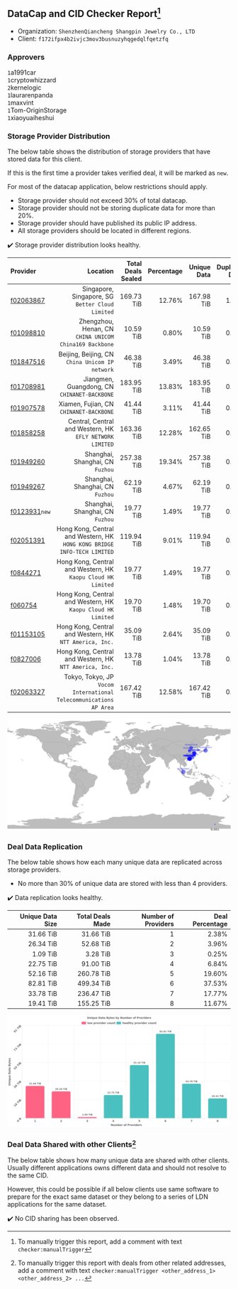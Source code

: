 ## DataCap and CID Checker Report[^1]
 - Organization: `ShenzhenQiancheng Shangpin Jewelry Co., LTD`
 - Client: `f172ifpx4b2ivjc3mov3busnuzyhqgedqlfqetzfq`
### Approvers
`1`a1991car<br/>`1`cryptowhizzard<br/>`2`kernelogic<br/>`1`laurarenpanda<br/>`1`maxvint<br/>`1`Tom-OriginStorage<br/>`1`xiaoyuaiheshui

### Storage Provider Distribution
The below table shows the distribution of storage providers that have stored data for this client.

If this is the first time a provider takes verified deal, it will be marked as `new`.

For most of the datacap application, below restrictions should apply.
 - Storage provider should not exceed 30% of total datacap.
 - Storage provider should not be storing duplicate data for more than 20%.
 - Storage provider should have published its public IP address.
 - All storage providers should be located in different regions.

✔️ Storage provider distribution looks healthy.

| Provider                                                  |                                                                    Location | Total Deals Sealed | Percentage | Unique Data | Duplicate Deals |
| :-------------------------------------------------------- | --------------------------------------------------------------------------: | -----------------: | ---------: | ----------: | --------------: |
| [f02063867](https://filfox.info/en/address/f02063867)     |                         Singapore, Singapore, SG<br/>`Better Cloud Limited` |         169.73 TiB |     12.76% |  167.98 TiB |           1.03% |
| [f01098810](https://filfox.info/en/address/f01098810)     |                   Zhengzhou, Henan, CN<br/>`CHINA UNICOM China169 Backbone` |          10.59 TiB |      0.80% |   10.59 TiB |           0.00% |
| [f01847516](https://filfox.info/en/address/f01847516)     |                          Beijing, Beijing, CN<br/>`China Unicom IP network` |          46.38 TiB |      3.49% |   46.38 TiB |           0.00% |
| [f01708981](https://filfox.info/en/address/f01708981)     |                             Jiangmen, Guangdong, CN<br/>`CHINANET-BACKBONE` |         183.95 TiB |     13.83% |  183.95 TiB |           0.00% |
| [f01907578](https://filfox.info/en/address/f01907578)     |                                  Xiamen, Fujian, CN<br/>`CHINANET-BACKBONE` |          41.44 TiB |      3.11% |   41.44 TiB |           0.00% |
| [f01858258](https://filfox.info/en/address/f01858258)     |                 Central, Central and Western, HK<br/>`EFLY NETWORK LIMITED` |         163.36 TiB |     12.28% |  162.65 TiB |           0.44% |
| [f01949260](https://filfox.info/en/address/f01949260)     |                                         Shanghai, Shanghai, CN<br/>`Fuzhou` |         257.38 TiB |     19.34% |  257.38 TiB |           0.00% |
| [f01949267](https://filfox.info/en/address/f01949267)     |                                         Shanghai, Shanghai, CN<br/>`Fuzhou` |          62.19 TiB |      4.67% |   62.19 TiB |           0.00% |
| [f0123931](https://filfox.info/en/address/f0123931)`new`  |                                         Shanghai, Shanghai, CN<br/>`Fuzhou` |          19.77 TiB |      1.49% |   19.77 TiB |           0.00% |
| [f02051391](https://filfox.info/en/address/f02051391)     | Hong Kong, Central and Western, HK<br/>`HONG KONG BRIDGE INFO-TECH LIMITED` |         119.94 TiB |      9.01% |  119.94 TiB |           0.00% |
| [f0844271](https://filfox.info/en/address/f0844271)       |             Hong Kong, Central and Western, HK<br/>`Kaopu Cloud HK Limited` |          19.77 TiB |      1.49% |   19.77 TiB |           0.00% |
| [f060754](https://filfox.info/en/address/f060754)         |             Hong Kong, Central and Western, HK<br/>`Kaopu Cloud HK Limited` |          19.70 TiB |      1.48% |   19.70 TiB |           0.00% |
| [f01153105](https://filfox.info/en/address/f01153105)     |                  Hong Kong, Central and Western, HK<br/>`NTT America, Inc.` |          35.09 TiB |      2.64% |   35.09 TiB |           0.00% |
| [f0827006](https://filfox.info/en/address/f0827006)       |                  Hong Kong, Central and Western, HK<br/>`NTT America, Inc.` |          13.78 TiB |      1.04% |   13.78 TiB |           0.00% |
| [f02063327](https://filfox.info/en/address/f02063327)     |       Tokyo, Tokyo, JP<br/>`Vocom International Telecommunications AP Area` |         167.42 TiB |     12.58% |  167.42 TiB |           0.00% |

<img src="https://raw.githubusercontent.com/data-preservation-programs/filplus-checker-assets/main/filecoin-project/filecoin-plus-large-datasets/issues/1470/1683167666274.png"/>

### Deal Data Replication
The below table shows how each many unique data are replicated across storage providers.

- No more than 30% of unique data are stored with less than 4 providers.

✔️ Data replication looks healthy.

| Unique Data Size | Total Deals Made | Number of Providers | Deal Percentage |
| ---------------: | ---------------: | ------------------: | --------------: |
|        31.66 TiB |        31.66 TiB |                   1 |           2.38% |
|        26.34 TiB |        52.68 TiB |                   2 |           3.96% |
|         1.09 TiB |         3.28 TiB |                   3 |           0.25% |
|        22.75 TiB |        91.00 TiB |                   4 |           6.84% |
|        52.16 TiB |       260.78 TiB |                   5 |          19.60% |
|        82.81 TiB |       499.34 TiB |                   6 |          37.53% |
|        33.78 TiB |       236.47 TiB |                   7 |          17.77% |
|        19.41 TiB |       155.25 TiB |                   8 |          11.67% |

<img src="https://raw.githubusercontent.com/data-preservation-programs/filplus-checker-assets/main/filecoin-project/filecoin-plus-large-datasets/issues/1470/1683167666894.png"/>

### Deal Data Shared with other Clients[^3]
The below table shows how many unique data are shared with other clients.
Usually different applications owns different data and should not resolve to the same CID.

However, this could be possible if all below clients use same software to prepare for the exact same dataset or they belong to a series of LDN applications for the same dataset.

✔️ No CID sharing has been observed.

[^1]: To manually trigger this report, add a comment with text `checker:manualTrigger`

[^2]: Deals from those addresses are combined into this report as they are specified with `checker:manualTrigger`

[^3]: To manually trigger this report with deals from other related addresses, add a comment with text `checker:manualTrigger <other_address_1> <other_address_2> ...`
